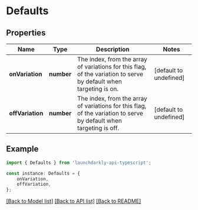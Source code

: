 # Defaults


## Properties

Name | Type | Description | Notes
------------ | ------------- | ------------- | -------------
**onVariation** | **number** | The index, from the array of variations for this flag, of the variation to serve by default when targeting is on. | [default to undefined]
**offVariation** | **number** | The index, from the array of variations for this flag, of the variation to serve by default when targeting is off. | [default to undefined]

## Example

```typescript
import { Defaults } from 'launchdarkly-api-typescript';

const instance: Defaults = {
    onVariation,
    offVariation,
};
```

[[Back to Model list]](../README.md#documentation-for-models) [[Back to API list]](../README.md#documentation-for-api-endpoints) [[Back to README]](../README.md)
